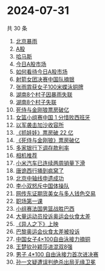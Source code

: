 # 2024-07-31

共 30 条

<!-- BEGIN -->
<!-- 最后更新时间 Wed Jul 31 2024 22:11:01 GMT+0800 (China Standard Time) -->

1. [北京暴雨](https://www.zhihu.com/search?q=%E5%8C%97%E4%BA%AC%E6%9A%B4%E9%9B%A8)
1. [A股](https://www.zhihu.com/search?q=A%E8%82%A1)
1. [哈马斯](https://www.zhihu.com/search?q=%E5%93%88%E9%A9%AC%E6%96%AF)
1. [今日A股市场](https://www.zhihu.com/search?q=%E4%BB%8A%E6%97%A5A%E8%82%A1%E5%B8%82%E5%9C%BA)
1. [如何看待今日A股市场](https://www.zhihu.com/search?q=%E5%A6%82%E4%BD%95%E7%9C%8B%E5%BE%85%E4%BB%8A%E6%97%A5A%E8%82%A1%E5%B8%82%E5%9C%BA)
1. [射箭女团决赛中国队摘银](https://www.zhihu.com/search?q=%E5%B0%84%E7%AE%AD%E5%A5%B3%E5%9B%A2%E5%86%B3%E8%B5%9B%E4%B8%AD%E5%9B%BD%E9%98%9F%E6%91%98%E9%93%B6)
1. [张雨霏获女子100米蝶泳铜牌](https://www.zhihu.com/search?q=%E5%BC%A0%E9%9B%A8%E9%9C%8F%E8%8E%B7%E5%A5%B3%E5%AD%90100%E7%B1%B3%E8%9D%B6%E6%B3%B3%E9%93%9C%E7%89%8C)
1. [湖南8个村子因暴雨失联](https://www.zhihu.com/search?q=%E6%B9%96%E5%8D%978%E4%B8%AA%E6%9D%91%E5%AD%90%E5%9B%A0%E6%9A%B4%E9%9B%A8%E5%A4%B1%E8%81%94)
1. [湖南8个村子失联](https://www.zhihu.com/search?q=%E6%B9%96%E5%8D%978%E4%B8%AA%E6%9D%91%E5%AD%90%E5%A4%B1%E8%81%94)
1. [死侍与金刚狼票房破亿](https://www.zhihu.com/search?q=%E6%AD%BB%E4%BE%8D%E4%B8%8E%E9%87%91%E5%88%9A%E7%8B%BC%E7%A5%A8%E6%88%BF%E7%A0%B4%E4%BA%BF)
1. [女篮小组赛中国 1 分惜败西班牙](https://www.zhihu.com/search?q=%E5%A5%B3%E7%AF%AE%E5%B0%8F%E7%BB%84%E8%B5%9B%E4%B8%AD%E5%9B%BD%201%20%E5%88%86%E6%83%9C%E8%B4%A5%E8%A5%BF%E7%8F%AD%E7%89%99)
1. [以军袭击加沙收容所](https://www.zhihu.com/search?q=%E4%BB%A5%E5%86%9B%E8%A2%AD%E5%87%BB%E5%8A%A0%E6%B2%99%E6%94%B6%E5%AE%B9%E6%89%80)
1. [《抓娃娃》票房破 22 亿](https://www.zhihu.com/search?q=%E3%80%8A%E6%8A%93%E5%A8%83%E5%A8%83%E3%80%8B%E7%A5%A8%E6%88%BF%E7%A0%B4%2022%20%E4%BA%BF)
1. [《死侍与金刚狼》票房破亿](https://www.zhihu.com/search?q=%E3%80%8A%E6%AD%BB%E4%BE%8D%E4%B8%8E%E9%87%91%E5%88%9A%E7%8B%BC%E3%80%8B%E7%A5%A8%E6%88%BF%E7%A0%B4%E4%BA%BF)
1. [多家银行下调存款利率](https://www.zhihu.com/search?q=%E5%A4%9A%E5%AE%B6%E9%93%B6%E8%A1%8C%E4%B8%8B%E8%B0%83%E5%AD%98%E6%AC%BE%E5%88%A9%E7%8E%87)
1. [相机推荐](https://www.zhihu.com/search?q=%E7%9B%B8%E6%9C%BA%E6%8E%A8%E8%8D%90)
1. [小米汽车已连续两周销量下滑](https://www.zhihu.com/search?q=%E5%B0%8F%E7%B1%B3%E6%B1%BD%E8%BD%A6%E5%B7%B2%E8%BF%9E%E7%BB%AD%E4%B8%A4%E5%91%A8%E9%94%80%E9%87%8F%E4%B8%8B%E6%BB%91)
1. [唐诡西行捅到疯窝了](https://www.zhihu.com/search?q=%E5%94%90%E8%AF%A1%E8%A5%BF%E8%A1%8C%E6%8D%85%E5%88%B0%E7%96%AF%E7%AA%9D%E4%BA%86)
1. [北京中轴线申遗成功](https://www.zhihu.com/search?q=%E5%8C%97%E4%BA%AC%E4%B8%AD%E8%BD%B4%E7%BA%BF%E7%94%B3%E9%81%97%E6%88%90%E5%8A%9F)
1. [李小双怒斥中国体操队](https://www.zhihu.com/search?q=%E6%9D%8E%E5%B0%8F%E5%8F%8C%E6%80%92%E6%96%A5%E4%B8%AD%E5%9B%BD%E4%BD%93%E6%93%8D%E9%98%9F)
1. [网传东证期货美女与多人钱色交易](https://www.zhihu.com/search?q=%E7%BD%91%E4%BC%A0%E4%B8%9C%E8%AF%81%E6%9C%9F%E8%B4%A7%E7%BE%8E%E5%A5%B3%E4%B8%8E%E5%A4%9A%E4%BA%BA%E9%92%B1%E8%89%B2%E4%BA%A4%E6%98%93)
1. [职场第一课](https://www.zhihu.com/search?q=%E8%81%8C%E5%9C%BA%E7%AC%AC%E4%B8%80%E8%AF%BE)
1. [小组赛法国男篮战胜巴西](https://www.zhihu.com/search?q=%E5%B0%8F%E7%BB%84%E8%B5%9B%E6%B3%95%E5%9B%BD%E7%94%B7%E7%AF%AE%E6%88%98%E8%83%9C%E5%B7%B4%E8%A5%BF)
1. [大量运动员投诉奥运会伙食太差](https://www.zhihu.com/search?q=%E5%A4%A7%E9%87%8F%E8%BF%90%E5%8A%A8%E5%91%98%E6%8A%95%E8%AF%89%E5%A5%A5%E8%BF%90%E4%BC%9A%E4%BC%99%E9%A3%9F%E5%A4%AA%E5%B7%AE)
1. [《异人之下》上映](https://www.zhihu.com/search?q=%E3%80%8A%E5%BC%82%E4%BA%BA%E4%B9%8B%E4%B8%8B%E3%80%8B%E4%B8%8A%E6%98%A0)
1. [巴黎奥运会伙食太差被投诉](https://www.zhihu.com/search?q=%E5%B7%B4%E9%BB%8E%E5%A5%A5%E8%BF%90%E4%BC%9A%E4%BC%99%E9%A3%9F%E5%A4%AA%E5%B7%AE%E8%A2%AB%E6%8A%95%E8%AF%89)
1. [中国女子4×100自由泳接力摘铜](https://www.zhihu.com/search?q=%E4%B8%AD%E5%9B%BD%E5%A5%B3%E5%AD%904%C3%97100%E8%87%AA%E7%94%B1%E6%B3%B3%E6%8E%A5%E5%8A%9B%E6%91%98%E9%93%9C)
1. [王楚钦孙颖莎进混双8强](https://www.zhihu.com/search?q=%E7%8E%8B%E6%A5%9A%E9%92%A6%E5%AD%99%E9%A2%96%E8%8E%8E%E8%BF%9B%E6%B7%B7%E5%8F%8C8%E5%BC%BA)
1. [男子 4*100 自由泳接力首次进决赛](https://www.zhihu.com/search?q=%E7%94%B7%E5%AD%90%204*100%20%E8%87%AA%E7%94%B1%E6%B3%B3%E6%8E%A5%E5%8A%9B%E9%A6%96%E6%AC%A1%E8%BF%9B%E5%86%B3%E8%B5%9B)
1. [孙一文疑遭误判绝杀出局无缘卫冕](https://www.zhihu.com/search?q=%E5%AD%99%E4%B8%80%E6%96%87%E7%96%91%E9%81%AD%E8%AF%AF%E5%88%A4%E7%BB%9D%E6%9D%80%E5%87%BA%E5%B1%80%E6%97%A0%E7%BC%98%E5%8D%AB%E5%86%95)

<!-- END -->
